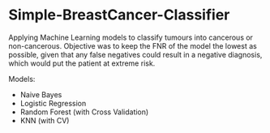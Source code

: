 # Simple-BreastCancer-Classifier
Applying Machine Learning models to classify tumours into cancerous or non-cancerous. Objective was to keep the FNR of the model the lowest as possible, given that any false negatives could result in a negative diagnosis, which would put the patient at extreme risk.

Models: 
- Naive Bayes
- Logistic Regression
- Random Forest (with Cross Validation)
- KNN (with CV)
